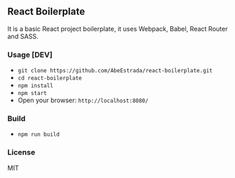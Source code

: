 ## React Boilerplate

It is a basic React project boilerplate, it uses Webpack, Babel, React Router and SASS.

### Usage [DEV]

- `git clone https://github.com/AbeEstrada/react-boilerplate.git`
- `cd react-boilerplate`
- `npm install`
- `npm start`
- Open your browser: `http://localhost:8080/`

### Build

- `npm run build`

### License

MIT
